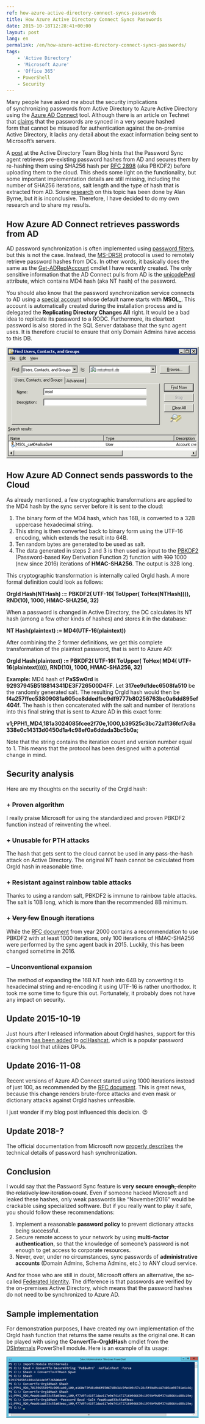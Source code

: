 ```yaml
---
ref: how-azure-active-directory-connect-syncs-passwords
title: How Azure Active Directory Connect Syncs Passwords
date: 2015-10-18T12:28:41+00:00
layout: post
lang: en
permalink: /en/how-azure-active-directory-connect-syncs-passwords/
tags:
    - 'Active Directory'
    - 'Microsoft Azure'
    - 'Office 365'
    - PowerShell
    - Security
---
```


Many people have asked me about the&nbsp;security implications of&nbsp;synchronizing passwords from&nbsp;Active Directory to Azure Active Directory using the [Azure AD Connect](https://www.microsoft.com/en-us/download/details.aspx?id=47594) tool. Although there is an article on Technet that [claims](https://learn.microsoft.com/en-us/azure/active-directory/hybrid/whatis-phs) that the&nbsp;passwords are synced in&nbsp;a very secure hashed form&nbsp;that cannot be misused for authentication against the on-premise Active Directory, it lacks any detail about the exact information being sent to Microsoft’s servers.

A [post](https://techcommunity.microsoft.com/t5/microsoft-entra-azure-ad-blog/aad-password-sync-encryption-and-fips-compliance/ba-p/243709) at the Active Directory Team Blog hints that the Password Sync agent retrieves pre-existing password hashes from AD and secures them by re-hashing them using SHA256 hash per [RFC 2898](https://www.ietf.org/rfc/rfc2898.txt) (aka PBKDF2) before uploading them to the cloud. This sheds some light on the functionality, but some important implementation details are still missing, including the number of SHA256 iterations, salt length and the type of hash that is extracted from AD. Some [research](https://www.cogmotive.com/blog/office-365-tips/how-secure-is-dirsync-with-password-synchronisation) on this topic has been done by Alan Byrne, but it is inconclusive. Therefore, I have decided to do my own research and to share my results.

<!--more-->

## How Azure AD Connect retrieves passwords from AD

AD password synchronization is often implemented using [password filters](https://learn.microsoft.com/en-us/windows/win32/secmgmt/password-filters), but this is not the case. Instead, the [MS-DRSR](https://learn.microsoft.com/en-us/openspecs/windows_protocols/ms-drsr/f977faaa-673e-4f66-b9bf-48c640241d47 "MS-DRSR") protocol is used to remotely retrieve password hashes from DCs. In other words, it basically does the same as the [Get-ADReplAccount](/en/retrieving-active-directory-passwords-remotely/) cmdlet I have recently created. The only sensitive information that the AD Connect pulls from AD is the [unicodePwd](https://learn.microsoft.com/en-us/openspecs/windows_protocols/ms-ada3/71e64720-be27-463f-9cc5-117f4bc849e1) attribute, which contains MD4 hash (aka NT hash) of the password.

You should also know that the password synchronization service connects to AD using a [special account](https://azure.microsoft.com/en-us/documentation/articles/active-directory-aadconnect-accounts-permissions/#custom-settings-installation) whose default name starts with **MSOL\_**. This account is automatically created during the installation process and is delegated the **Replicating Directory Changes All** right. It would be a bad idea to replicate its password to a RODC. Furthermore, its cleartext password is also stored in the SQL Server database that the sync agent uses. It is therefore crucial to ensure that only Domain Admins have access to this DB.

![MSOL Account](../../assets/images/msol_account.png)

## How Azure AD Connect sends passwords to the Cloud

As already mentioned, a few cryptographic transformations are applied to the MD4 hash by the sync server before it is sent to the cloud:

1. The binary form of the MD4 hash, which has 16B, is converted to a 32B uppercase hexadecimal string.
2. This string is then converted back to binary form using the UTF-16 encoding, which extends the result into 64B.
3. Ten random bytes are generated to be used as salt.
4. The data generated in steps 2 and 3 is then used as input to the [PBKDF2](https://en.wikipedia.org/wiki/PBKDF2 "PBKDF2") (Password-based Key Derivation Function 2) function with <del>100</del> 1000 (new since 2016) iterations of **HMAC-SHA256**. The output is 32B long.

This cryptographic transformation is internally called OrgId hash. A more formal definition could look as follows:

**OrgId Hash(NTHash) := PBKDF2( UTF-16( ToUpper( ToHex(NTHash)))), RND(10), 1000, HMAC-SHA256, 32)**

When a password is changed in Active Directory, the DC calculates its NT hash (among a few other kinds of hashes) and stores it in the database:

**NT Hash(plaintext) := MD4(UTF-16(plaintext))**

After combining the 2 former definitions, we get this complete transformation of the plaintext password, that is sent to Azure AD:

**OrgId Hash(plaintext) := PBKDF2( UTF-16( ToUpper( ToHex( MD4( UTF-16(plaintext))))), RND(10), 1000, HMAC-SHA256, 32)**

**Example:** MD4 hash of **Pa$$w0rd** is **92937945B518814341DE3F726500D4FF**. Let **317ee9d1dec6508fa510** be the randomly generated salt. The resulting OrgId hash would then be  
**f4a257ffec53809081a605ce8ddedfbc9df9777b80256763bc0a6dd895ef404f**. The hash is then concatenated with the salt and number of iterations into this final string that is sent to Azure AD in this exact form:

**v1;PPH1\_MD4,181a3024085fcee2f70e,1000,b39525c3bc72a1136fcf7c8a338e0c14313d0450d1a4c98ef0a6ddada3bc5b0a;**

Note that the string contains the iteration count and version number equal to 1. This means that the protocol has been designed with a potential change in mind.

## Security analysis

Here are my thoughts on the security of the OrgId hash:

### + Proven algorithm

I really praise Microsoft for using the standardized and proven PBKDF2 function instead of reinventing the wheel.

### + Unusable for PTH attacks

The hash that gets sent to the cloud cannot be used in any pass-the-hash attack on Active Directory. The original NT hash cannot be calculated from OrgId hash in reasonable time.

### + Resistant against rainbow table attacks

Thanks to using a random salt, PBKDF2 is immune to rainbow table attacks. The salt is 10B long, which is more than the recommended 8B minimum.

### + <del>Very few</del> Enough iterations

While the [RFC document](https://www.ietf.org/rfc/rfc2898.txt "PKCS #5: Password-Based Cryptography Specification") from year 2000 contains a recommendation to use PBKDF2 with at least 1000 iterations, only 100 iterations of HMAC-SHA256 were performed by the sync agent back in 2015. Luckily, this has been changed sometime in 2016.

### – Unconventional expansion

The method of expanding the 16B NT hash into 64B by converting it to hexadecimal string and re-encoding it using UTF-16 is rather unorthodox. It took me some time to figure this out. Fortunately, it probably does not have any impact on security.

## Update 2015-10-19

Just hours after I released information about OrgId hashes, support for this algorithm [has been added](https://hashcat.net/trac/ticket/669) to [oclHashcat](https://hashcat.net/oclhashcat/), which is a popular password cracking tool that utilizes GPUs.

## Update 2016-11-08

Recent versions of Azure AD Connect started using 1000 iterations instead of just 100, as recommended by the [RFC document](https://www.ietf.org/rfc/rfc2898.txt "PKCS #5: Password-Based Cryptography Specification"). This is great news, because this change renders brute-force attacks and even mask or dictionary attacks against OrgId hashes unfeasible.

I just wonder if my blog post influenced this decision. 😉

## Update 2018-?

The official documentation from Microsoft now [properly describes](https://learn.microsoft.com/en-us/azure/active-directory/hybrid/how-to-connect-password-hash-synchronization) the technical details of password hash synchronization.

## Conclusion

I would say that the Password Sync feature is **very** **secure <del>enough</del>**<del>, despite the relatively low iteration count</del>. Even if someone hacked Microsoft and leaked these hashes, only weak passwords like “November2016” would be crackable using specialized software. But if you really want to play it safe, you should follow these recommendations:

1. Implement a reasonable **password policy** to prevent dictionary attacks being successful.
2. Secure remote access to your network by using **multi-factor authentication**, so that the knowledge of someone’s password is not enough to get access to corporate resources.
3. Never, ever, under no circumstances, sync passwords of **administrative accounts** (Domain Admins, Schema Admins, etc.) to ANY cloud service.

And for those who are still in doubt, Microsoft offers an alternative, the so-called [Federated Identity](https://support.office.com/en-us/article/Understanding-Office-365-identity-and-Azure-Active-Directory-06a189e7-5ec6-4af2-94bf-a22ea225a7a9#BK_Federated). The difference is that passwords are verified by the on-premises Active Directory, which means that the password hashes do not need to be synchronized to Azure AD.

## Sample implementation

For demonstration purposes, I have created my own implementation of the OrgId hash function that returns the same results as the original one. It can be played with using the **ConvertTo-OrgIdHash** cmdlet from the [DSInternals](/en/downloads/) PowerShell module. Here is an example of its usage:

![PowerShell OrgId Hash Calculation](../../assets/images/ps_orgidhash.png)